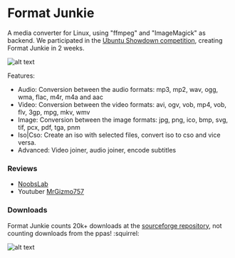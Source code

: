 # Format Junkie

A media converter for Linux, using "ffmpeg" and "ImageMagick" as backend. We participated in the [Ubuntu Showdown competition](https://www.omgubuntu.co.uk/2012/08/20-must-have-ubuntu-showdown-apps), creating Format Junkie in 2 weeks.

![alt text](https://i.imgur.com/2Ao2CcS.jpg)

Features:
* Audio: Conversion between the audio formats: mp3, mp2, wav, ogg, wma, flac, m4r, m4a and aac
* Video: Conversion between the video formats: avi, ogv, vob, mp4, vob, flv, 3gp, mpg, mkv, wmv
* Image: Conversion between the image formats: jpg, png, ico, bmp, svg, tif, pcx, pdf, tga, pnm
* Iso|Cso: Create an iso with selected files, convert iso to cso and vice versa.
* Advanced: Video joiner, audio joiner, encode subtitles

### Reviews

* [NoobsLab](https://www.noobslab.com/2014/01/format-junkie-converter-for-ubuntu.html)
* Youtuber [MrGizmo757](https://www.youtube.com/watch?v=k2j2EPibuh0)

### Downloads

Format Junkie counts 20k+ downloads at the [sourceforge repository](https://sourceforge.net/projects/format-junkie/), not counting downloads from the ppas! :squirrel:

![alt text](https://i.imgur.com/AyvWLVx.png)
